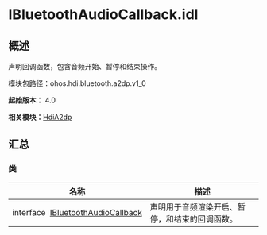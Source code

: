 # IBluetoothAudioCallback.idl


## 概述

声明回调函数，包含音频开始、暂停和结束操作。

模块包路径：ohos.hdi.bluetooth.a2dp.v1_0

**起始版本：** 4.0

**相关模块：**[HdiA2dp](_hdi_a2dp.md)


## 汇总


### 类

| 名称 | 描述 | 
| -------- | -------- |
| interface&nbsp;&nbsp;[IBluetoothAudioCallback](interface_i_bluetooth_audio_callback_v10.md) | 声明用于音频渲染开启、暂停，和结束的回调函数。  | 
